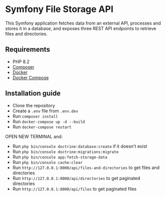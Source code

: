 # Symfony File Storage API

This Symfony application fetches data from an external API, processes and stores it in a database, and exposes three REST API endpoints to retrieve files and directories.

## Requirements
- PHP 8.2
- [Composer](https://getcomposer.org/)
- [Docker](https://docs.docker.com/engine/install/)
- [Docker Compose](https://docs.docker.com/compose/install/)

## Installation guide
- Clone the repository
- Create a `.env` file from `.env.dev`
- Run `composer install`
- Run `docker-compose up -d --build`
- Run `docker-compose restart`

OPEN NEW TERMINAL and:
- Run `php bin/console doctrine:database:create` if it doesn't exist
- Run `php bin/console doctrine:migrations:migrate`
- Run `php bin/console app:fetch-storage-data`
- Run `php bin/console cache:clear`
- Run `http://127.0.0.1:8000/api/files-and-directories` to get files and directories
- Run `http://127.0.0.1:8000/api/directories` to get paginated directories
- Run `http://127.0.0.1:8000/api/files` to get paginated files
